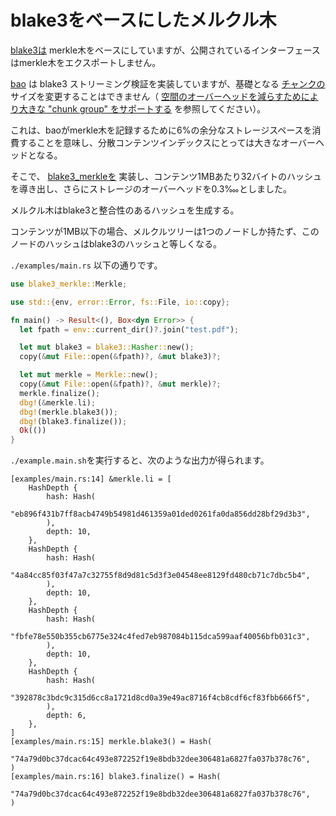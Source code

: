 # blake3をベースにしたメルクル木

[blake3は](https://github.com/BLAKE3-team/BLAKE3) merkle木をベースにしていますが、公開されているインターフェースはmerkle木をエクスポートしません。

[bao](https://github.com/oconnor663/bao) は blake3 ストリーミング検証を実装していますが、基礎となる [チャンクの](https://github.com/oconnor663/bao/issues/34) サイズを変更することはできません（ [空間のオーバーヘッドを減らすためにより大きな "chunk group" をサポートする](https://github.com/oconnor663/bao/issues/34) を参照してください）。

これは、baoがmerkle木を記録するために6%の余分なストレージスペースを消費することを意味し、分散コンテンツインデックスにとっては大きなオーバーヘッドとなる。

そこで、 [blake3_merkleを](https://github.com/rmw-lib/blake3_merkle) 実装し、コンテンツ1MBあたり32バイトのハッシュを導き出し、さらにストレージのオーバーヘッドを0.3‱としました。

メルクル木はblake3と整合性のあるハッシュを生成する。

コンテンツが1MB以下の場合、メルクルツリーは1つのノードしか持たず、このノードのハッシュはblake3のハッシュと等しくなる。

`./examples/main.rs` 以下の通りです。

```rust
use blake3_merkle::Merkle;

use std::{env, error::Error, fs::File, io::copy};

fn main() -> Result<(), Box<dyn Error>> {
  let fpath = env::current_dir()?.join("test.pdf");

  let mut blake3 = blake3::Hasher::new();
  copy(&mut File::open(&fpath)?, &mut blake3)?;

  let mut merkle = Merkle::new();
  copy(&mut File::open(&fpath)?, &mut merkle)?;
  merkle.finalize();
  dbg!(&merkle.li);
  dbg!(merkle.blake3());
  dbg!(blake3.finalize());
  Ok(())
}
```

`./example.main.sh`を実行すると、次のような出力が得られます。

```
[examples/main.rs:14] &merkle.li = [
    HashDepth {
        hash: Hash(
            "eb896f431b7ff8acb4749b54981d461359a01ded0261fa0da856dd28bf29d3b3",
        ),
        depth: 10,
    },
    HashDepth {
        hash: Hash(
            "4a84cc85f03f47a7c32755f8d9d81c5d3f3e04548ee8129fd480cb71c7dbc5b4",
        ),
        depth: 10,
    },
    HashDepth {
        hash: Hash(
            "fbfe78e550b355cb6775e324c4fed7eb987084b115dca599aaf40056bfb031c3",
        ),
        depth: 10,
    },
    HashDepth {
        hash: Hash(
            "392878c3bdc9c315d6cc8a1721d8cd0a39e49ac8716f4cb8cdf6cf83fbb666f5",
        ),
        depth: 6,
    },
]
[examples/main.rs:15] merkle.blake3() = Hash(
    "74a79d0bc37dcac64c493e872252f19e8bdb32dee306481a6827fa037b378c76",
)
[examples/main.rs:16] blake3.finalize() = Hash(
    "74a79d0bc37dcac64c493e872252f19e8bdb32dee306481a6827fa037b378c76",
)
```